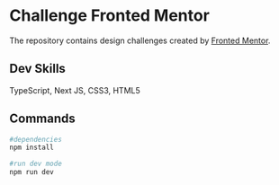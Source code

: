 # Challenge Fronted Mentor

The repository contains design challenges created by [Fronted Mentor](https://www.frontendmentor.io/).

## Dev Skills

TypeScript, Next JS, CSS3, HTML5

## Commands

```bash
#dependencies
npm install

#run dev mode
npm run dev
```
